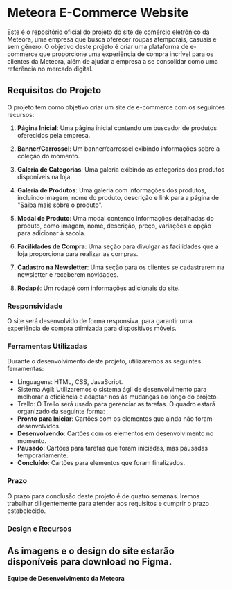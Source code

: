 # Meteora E-Commerce Website

Este é o repositório oficial do projeto do site de comércio eletrônico da Meteora, uma empresa que busca oferecer roupas atemporais, casuais e sem gênero. O objetivo deste projeto é criar uma plataforma de e-commerce que proporcione uma experiência de compra incrível para os clientes da Meteora, além de ajudar a empresa a se consolidar como uma referência no mercado digital.

## Requisitos do Projeto

O projeto tem como objetivo criar um site de e-commerce com os seguintes recursos:

1. **Página Inicial**: Uma página inicial contendo um buscador de produtos oferecidos pela empresa.

2. **Banner/Carrossel**: Um banner/carrossel exibindo informações sobre a coleção do momento.

3. **Galeria de Categorias**: Uma galeria exibindo as categorias dos produtos disponíveis na loja.

4. **Galeria de Produtos**: Uma galeria com informações dos produtos, incluindo imagem, nome do produto, descrição e link para a página de "Saiba mais sobre o produto".

5. **Modal de Produto**: Uma modal contendo informações detalhadas do produto, como imagem, nome, descrição, preço, variações e opção para adicionar à sacola.

6. **Facilidades de Compra**: Uma seção para divulgar as facilidades que a loja proporciona para realizar as compras.

7. **Cadastro na Newsletter**: Uma seção para os clientes se cadastrarem na newsletter e receberem novidades.

8. **Rodapé**: Um rodapé com informações adicionais do site.

### Responsividade

O site será desenvolvido de forma responsiva, para garantir uma experiência de compra otimizada para dispositivos móveis.

### Ferramentas Utilizadas

Durante o desenvolvimento deste projeto, utilizaremos as seguintes ferramentas:

- Linguagens: HTML, CSS, JavaScript.
- Sistema Ágil: Utilizaremos o sistema ágil de desenvolvimento para melhorar a eficiência e adaptar-nos às mudanças ao longo do projeto.
- Trello: O Trello será usado para gerenciar as tarefas. O quadro estará organizado da seguinte forma:
- **Pronto para Iniciar**: Cartões com os elementos que ainda não foram desenvolvidos.
- **Desenvolvendo**: Cartões com os elementos em desenvolvimento no momento.
- **Pausado**: Cartões para tarefas que foram iniciadas, mas pausadas temporariamente.
- **Concluído**: Cartões para elementos que foram finalizados.

### Prazo

O prazo para conclusão deste projeto é de quatro semanas. Iremos trabalhar diligentemente para atender aos requisitos e cumprir o prazo estabelecido.

### Design e Recursos

As imagens e o design do site estarão disponíveis para download no Figma.
---

**Equipe de Desenvolvimento da Meteora**
